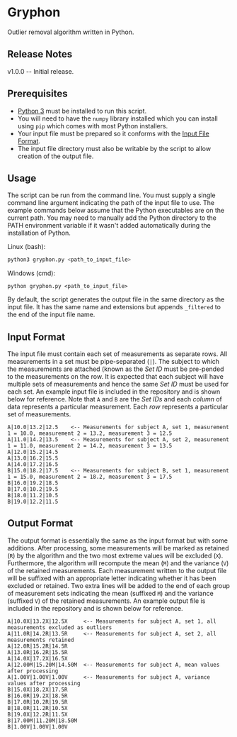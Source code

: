 # Gryphon
Outlier removal algorithm written in Python.

## Release Notes
v1.0.0 -- Initial release.

## Prerequisites
 - [Python 3](https://www.python.org/downloads/) must be installed to run this script.
 - You will need to have the `numpy` library installed which you can install using `pip` which comes with most Python installers.
 - Your input file must be prepared so it conforms with the [Input File Format](#input-format).
 - The input file directory must also be writable by the script to allow creation of the output file.

## Usage
The script can be run from the command line. You must supply a single command line argument indicating the path of the input file to use. The example commands below assume that the Python executables are on the current path. You may need to manually add the Python directory to the PATH environment variable if it wasn't added automatically during the installation of Python.

Linux (bash):
```bash
python3 gryphon.py <path_to_input_file>
```

Windows (cmd):
```batch
python gryphon.py <path_to_input_file>
```

By default, the script generates the output file in the same directory as the input file. It has the same name and extensions but appends `_filtered` to the end of the input file name.

## Input Format
The input file must contain each set of measurements as separate rows. All measurements in a set must be pipe-separated (`|`). The subject to which the measurements are attached (known as the _Set ID_ must be pre-pended to the measurements on the row. It is expected that each subject will have multiple sets of measurements and hence the same _Set ID_ must be used for each set. An example input file is included in the repository and is shown below for reference. Note that `A` and `B` are the _Set IDs_ and each _column_ of data represents a particular measurement. Each _row_ represents a particular set of measurements.

```
A|10.0|13.2|12.5    <-- Measurements for subject A, set 1, measurement 1 = 10.0, measurement 2 = 13.2, measurement 3 = 12.5
A|11.0|14.2|13.5    <-- Measurements for subject A, set 2, measurement 1 = 11.0, measurement 2 = 14.2, measurement 3 = 13.5
A|12.0|15.2|14.5
A|13.0|16.2|15.5
A|14.0|17.2|16.5
B|15.0|18.2|17.5    <-- Measurements for subject B, set 1, measurement 1 = 15.0, measurement 2 = 18.2, measurement 3 = 17.5
B|16.0|19.2|18.5
B|17.0|10.2|19.5
B|18.0|11.2|10.5
B|19.0|12.2|11.5
```

## Output Format
The output format is essentially the same as the input format but with some additions. After processing, some measurements will be marked as retained (`R`) by the algorithm and the two most extreme values will be excluded (`X`). Furthermore, the algorithm will recompute the mean (`M`) and the variance (`V`) of the retained measurements. Each measurement written to the output file will be suffixed with an appropriate letter indicating whether it has been excluded or retained. Two extra lines will be added to the end of each group of measurement sets indicating the mean (suffixed `M`) and the variance (suffixed `V`) of the retained measurements. An example output file is included in the repository and is shown below for reference.

```
A|10.0X|13.2X|12.5X     <-- Measurements for subject A, set 1, all measurements excluded as outliers
A|11.0R|14.2R|13.5R     <-- Measurements for subject A, set 2, all measurements retained
A|12.0R|15.2R|14.5R
A|13.0R|16.2R|15.5R
A|14.0X|17.2X|16.5X
A|12.00M|15.20M|14.50M  <-- Measurements for subject A, mean values after processing
A|1.00V|1.00V|1.00V     <-- Measurements for subject A, variance values after processing
B|15.0X|18.2X|17.5R
B|16.0R|19.2X|18.5R
B|17.0R|10.2R|19.5R
B|18.0R|11.2R|10.5X
B|19.0X|12.2R|11.5X
B|17.00M|11.20M|18.50M
B|1.00V|1.00V|1.00V
```
